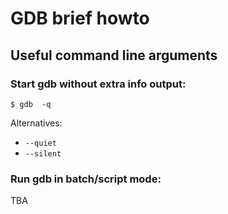 # GDB brief howto




## Useful command line arguments


### Start gdb without extra info output:
```
$ gdb  -q
```
Alternatives:
  - `--quiet`
  - `--silent`

### Run gdb in batch/script mode:



TBA


